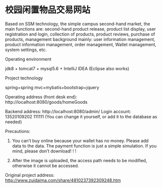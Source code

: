 # 校园闲置物品交易网站


Based on SSM technology, the simple campus second-hand market, the main functions are: second-hand product release, product list display, user registration and login, collection of products, product reviews, purchase of products, management background mainly: user information management, product information management, order management, Wallet management, system settings, etc.

Operating environment

jdk8 + tomcat7 + mysql5.6 + IntelliJ IDEA (Eclipse also works)

Project technology

spring+spring mvc+mybatis+bootstrap+jquery

Operating address (front desk end): http://localhost:8080/goods/homeGoods

Backend address: http://localhost:8080/admin/ Login account: 13520109202 111111 (You can change it yourself, or add it to the database as needed)

Precautions:

1. You can’t buy online because your wallet has no money. Please add data to the data. The payment function is just a simple simulation. If you mind, please don’t download! ! !

2. After the image is uploaded, the access path needs to be modified, otherwise it cannot be accessed.

Original project address: http://www.zuidaima.com/share/4810237392309248.htm
